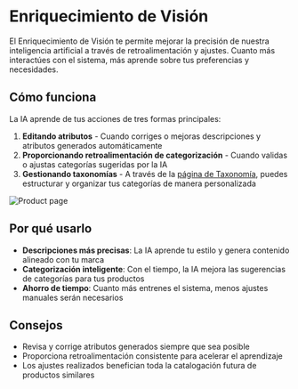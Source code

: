 # Enriquecimiento de Visión

El Enriquecimiento de Visión te permite mejorar la precisión de nuestra inteligencia artificial a través de retroalimentación y ajustes. Cuanto más interactúes con el sistema, más aprende sobre tus preferencias y necesidades.

## Cómo funciona

La IA aprende de tus acciones de tres formas principales:

1. **Editando atributos** - Cuando corriges o mejoras descripciones y atributos generados automáticamente
2. **Proporcionando retroalimentación de categorización** - Cuando validas o ajustas categorías sugeridas por la IA
3. **Gestionando taxonomías** - A través de la [página de Taxonomía](../taxonomy/), puedes estructurar y organizar tus categorías de manera personalizada

![Product page](/img/tela1-vision-enrichment.png)

## Por qué usarlo

- **Descripciones más precisas**: La IA aprende tu estilo y genera contenido alineado con tu marca
- **Categorización inteligente**: Con el tiempo, la IA mejora las sugerencias de categorías para tus productos
- **Ahorro de tiempo**: Cuanto más entrenes el sistema, menos ajustes manuales serán necesarios

## Consejos

- Revisa y corrige atributos generados siempre que sea posible
- Proporciona retroalimentación consistente para acelerar el aprendizaje
- Los ajustes realizados benefician toda la catalogación futura de productos similares
